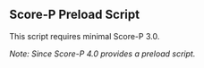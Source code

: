 ## Score-P Preload Script
This script requires minimal Score-P 3.0.

*Note: Since Score-P 4.0 provides a preload script.*
